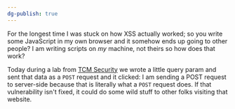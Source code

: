```yaml
---
dg-publish: true
---
```


For the longest time I was stuck on how XSS actually worked; so you write some JavaScript in my own browser and it somehow ends up going to other people? I am writing scripts on *my* machine, not theirs so how does that work?

Today during a lab from [TCM Security](https://academy.tcm-sec.com/p/the-all-access-pass) we wrote a little query param and sent that data as a `POST` request and it clicked: I am sending a POST request to server-side because that is literally what a `POST` request does. If that vulnerability isn't fixed, it could do some wild stuff to other folks visiting that website.

